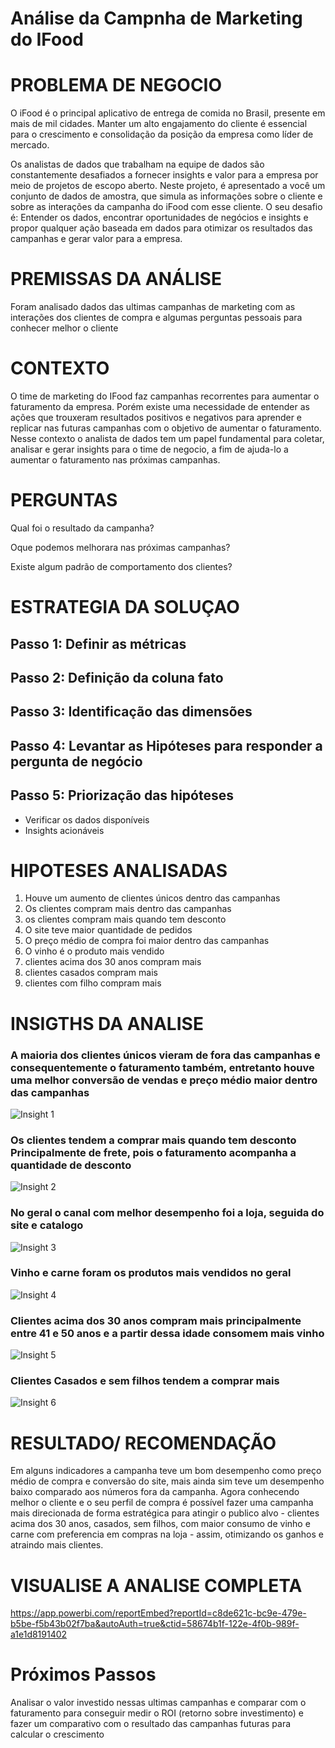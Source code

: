 # Análise da Campnha de Marketing do IFood

# PROBLEMA DE NEGOCIO

O iFood é o principal aplicativo de entrega de comida no Brasil, presente em mais de mil cidades. Manter um alto engajamento do cliente é essencial para o crescimento e consolidação da posição da empresa como líder de mercado.

Os analistas de dados que trabalham na equipe de dados são constantemente desafiados a fornecer insights e valor para a empresa por meio de projetos de escopo aberto. Neste projeto, é apresentado a você um conjunto de dados de amostra, que simula as informações sobre o cliente e sobre as interações da campanha do iFood com esse cliente. 
O seu desafio é: Entender os dados, encontrar oportunidades de negócios e insights e propor qualquer ação baseada em dados para otimizar os resultados das campanhas e gerar valor para a empresa.


# PREMISSAS DA ANÁLISE
Foram analisado dados das ultimas campanhas de marketing com as interações dos clientes de compra e algumas perguntas pessoais para conhecer melhor o cliente


# CONTEXTO

O time de marketing do IFood faz campanhas recorrentes para aumentar o faturamento da empresa. Porém existe uma necessidade de entender as ações que trouxeram resultados positivos e negativos para aprender e replicar nas futuras campanhas com o objetivo de aumentar o faturamento.
Nesse contexto o analista de dados tem um papel fundamental para coletar, analisar e gerar insights para o time de negocio, a fim de ajuda-lo a aumentar o faturamento nas próximas campanhas.


# PERGUNTAS

 Qual foi o resultado da campanha?

 Oque podemos melhorara nas próximas campanhas?

 Existe algum padrão de comportamento dos clientes?


# ESTRATEGIA DA SOLUÇAO

## Passo 1: Definir as métricas 
## Passo 2: Definição da coluna fato
## Passo 3: Identificação das dimensões
## Passo 4: Levantar as Hipóteses para responder a pergunta de negócio 
## Passo 5: Priorização das hipóteses 
   - Verificar os dados disponíveis
   - Insights acionáveis 


# HIPOTESES ANALISADAS

1. Houve um aumento de clientes únicos dentro das campanhas
2. Os clientes compram mais dentro das campanhas
3. os clientes compram mais quando tem desconto
4. O site teve maior quantidade de pedidos
5. O preço médio de compra foi maior dentro das campanhas
6. O vinho é o produto mais vendido
7. clientes acima dos 30 anos compram mais 
8. clientes casados compram mais 
9. clientes com filho compram  mais 


# INSIGTHS DA ANALISE

### A maioria dos clientes únicos vieram de fora das campanhas e consequentemente o faturamento também, entretanto houve uma melhor conversão de vendas e preço médio maior dentro das campanhas 
![Insight 1](img/Insight-1.png)

### Os clientes tendem a comprar mais quando tem desconto Principalmente de frete, pois o faturamento acompanha a quantidade de desconto
![Insight 2](img/Insight-2.png)

### No geral o canal com melhor desempenho foi a loja, seguida do site e catalogo
![Insight 3](img/Insight-3.png)

### Vinho e carne foram os produtos mais vendidos no geral 
![Insight 4](img/Insight-4.png)

### Clientes acima dos 30 anos compram mais principalmente entre 41 e 50 anos e a partir dessa idade consomem mais vinho
![Insight 5](img/Insight-5.png)

### Clientes Casados e sem filhos tendem a comprar mais 
![Insight 6](img/Insight-6.png)


# RESULTADO/ RECOMENDAÇÃO
Em alguns indicadores a campanha teve um bom desempenho como preço médio de compra e conversão do site, mais ainda sim teve um desempenho baixo comparado aos números fora da campanha.
Agora conhecendo melhor o cliente e o seu perfil de compra é possível fazer uma campanha mais direcionada de forma estratégica para atingir o publico alvo - clientes acima dos 30 anos, casados, sem filhos, com maior consumo de vinho e carne com preferencia em compras na loja - assim, otimizando os ganhos e atraindo mais clientes.  


# VISUALISE A ANALISE COMPLETA
https://app.powerbi.com/reportEmbed?reportId=c8de621c-bc9e-479e-b5be-f5b43b02f7ba&autoAuth=true&ctid=58674b1f-122e-4f0b-989f-a1e1d8191402


# Próximos Passos
Analisar o valor investido nessas ultimas campanhas e comparar com o faturamento para conseguir medir o ROI (retorno sobre investimento) e fazer um comparativo com o resultado das campanhas futuras para calcular o crescimento
